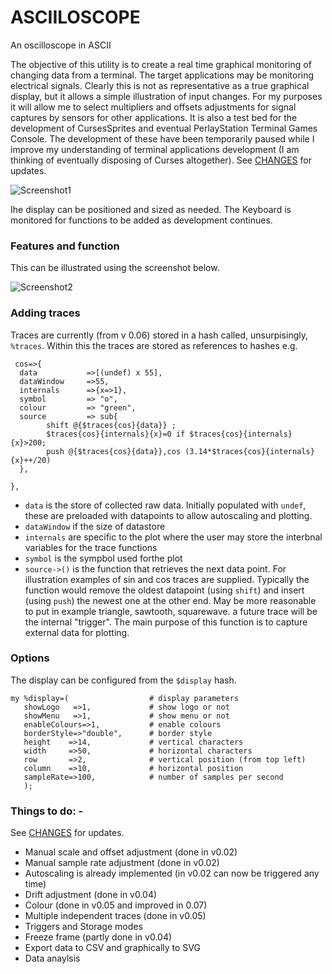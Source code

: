 # ASCIILOSCOPE
An oscilloscope in ASCII

The objective of this utility is to create a real time graphical monitoring of changing data from a terminal. The target applications may be monitoring electrical signals.  Clearly this is not as representative as a true graphical display, but it allows a simple illustration of input changes.  For my purposes it will allow me to select multipliers and offsets adjustments for signal captures by sensors for other applications.  It is also a test bed for the development of CursesSprites and eventual PerlayStation Terminal Games Console.  The development of these have been temporarily paused while I improve my understanding of terminal applications development (I am thinking of eventually disposing of Curses altogether).  See [CHANGES](https://github.com/saiftynet/ASCIILOSCOPE/blob/master/CHANGES.md) for updates.

![Screenshot1](https://github.com/saiftynet/ASCIILOSCOPE/blob/master/images/asciiloscope.gif)

Ihe display can be positioned and sized as needed. The Keyboard is monitored for functions to be added as development continues.

### Features and function
This can be illustrated using the screenshot below.

![Screenshot2](https://github.com/saiftynet/ASCIILOSCOPE/blob/master/images/Version06.jpg)

### Adding traces
Traces are currently (from v 0.06) stored in a hash called, unsurpisingly, `%traces`.  Within this the traces are stored as references to hashes e.g.

```
 cos=>{
  data           =>[(undef) x 55],
  dataWindow     =>55,
  internals      =>{x=>1},
  symbol         => "o",
  colour         => "green",
  source         => sub{
		shift @{$traces{cos}{data}} ;
		$traces{cos}{internals}{x}=0 if $traces{cos}{internals}{x}>200;
		push @{$traces{cos}{data}},cos (3.14*$traces{cos}{internals}{x}++/20)
  },
	
},
```
* `data` is the store of collected raw data. Initially populated with `undef`, these are preloaded with datapoints to allow autoscaling and plotting.
* `dataWindow` if the size of datastore
* `internals` are specific to the plot where the user may store the interbnal variables for the trace functions
* `symbol` is the sympbol used forthe plot
* `source->()` is the function that retrieves the next data point. For illustration examples of sin and cos traces are supplied. Typically the function would remove the oldest datapoint (using `shift`) and insert (using `push`) the newest one at the other end.
May be more reasonable to put in example triangle, sawtooth, squarewave. a future trace will be the internal "trigger". The main purpose of this function is to capture external data for plotting.

### Options
The display can be configured from the `$display` hash.
```
my %display=(                  # display parameters
   showLogo   =>1,             # show logo or not
   showMenu   =>1,             # show menu or not
   enableColours=>1,           # enable colours
   borderStyle=>"double",      # border style
   height    =>14,             # vertical characters
   width     =>50,             # horizontal characters
   row       =>2,              # vertical position (from top left)
   column    =>10,             # horizontal position
   sampleRate=>100,            # number of samples per second
   );
```

### Things to do: -
See [CHANGES](https://github.com/saiftynet/ASCIILOSCOPE/blob/master/CHANGES.md) for updates.

* Manual scale and offset adjustment (done in v0.02)
* Manual sample rate adjustment      (done in v0.02)
* Autoscaling is already implemented (in v0.02 can now be triggered any time)
* Drift adjustment                   (done in v0.04)
* Colour                             (done in v0.05 and improved in 0.07)
* Multiple independent traces        (done in v0.05)
* Triggers and Storage modes         
* Freeze frame                       (partly done in v0.04) 
* Export data to CSV and graphically to SVG
* Data anaylsis


